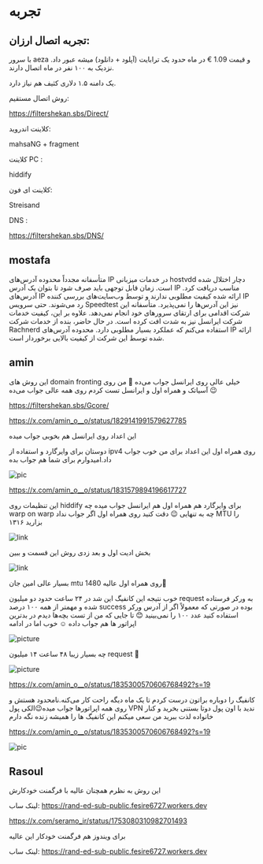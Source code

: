 # تجربه


## تجربه اتصال ارزان:

با سرور aeza و قیمت 1.09 € در ماه حدود یک ترابایت (آپلود + دانلود) میشه عبور داد. نزدیک به ۱۰۰ نفر در ماه اتصال دارند.

یک دامنه ۱.۵ دلاری کثیف هم نیاز دارد.

روش اتصال مستقیم:

https://filtershekan.sbs/Direct/

کلاینت اندروید:

mahsaNG + fragment

کلاینت PC :

hiddify

کلاینت ای فون:

Streisand

DNS :

https://filtershekan.sbs/DNS/


## mostafa

متأسفانه مجدداً محدوده آدرس‌های IP در خدمات میزبانی hostvdd دچار اختلال شده است. زمان قابل توجهی باید صرف شود تا بتوان یک آدرس IP مناسب دریافت کرد. آدرس‌های IP ارائه شده کیفیت مطلوبی ندارند و توسط وب‌سایت‌های بررسی کننده IP رد می‌شوند. حتی سرویس Speedtest نیز این آدرس‌ها را نمی‌پذیرد. متأسفانه این شرکت اقدامی برای ارتقای سرورهای خود انجام نمی‌دهد. علاوه بر این، کیفیت خدمات شرکت ایرانسل نیز به شدت افت کرده است.
در حال حاضر، بنده از خدمات شرکت Rachnerd استفاده می‌کنم که عملکرد بسیار مطلوبی دارد. محدوده آدرس‌های IP ارائه شده توسط این شرکت از کیفیت بالایی برخوردار است.


## amin

این روش های domain fronting خیلی عالی روی ایرانسل جواب می‌ده 🤷 من روی آسیاتک و همراه اول و ایرانسل تست کردم روی همه عالی جواب می‌ده 😉

https://filtershekan.sbs/Gcore/

https://x.com/amin_o__o/status/1829141991579627785

این اعداد روی ایرانسل هم بخوبی جواب میده 

دوستان برای وایرگارد و استفاده از ipv4 روی همراه اول این اعداد برای من خوب جواب داد.امیدوارم برای شما هم جواب بده 

![pic](https://pbs.twimg.com/media/GWsUNN9XgAAr97h?format=png&name=360x360)

https://x.com/amin_o__o/status/1831579894196617727


این تنظیمات روی hiddify برای وایرگارد هم همراه اول هم ایرانسل جواب میده چه warp on warp چه به تنهایی 😉 دقت کنید روی همراه اول اگر جواب نداد MTU را بزارید ۱۳۱۶ 


![link](https://pbs.twimg.com/media/GXSab9oWgAAGiD4?format=jpg&name=small)

بخش ادیت اول و بعد زدی روش این قسمت و ببین

![link](https://pbs.twimg.com/media/GXSm2J8WcAA3hdR?format=jpg&name=small)

بسیار عالی امین جان mtu 1480 روی همراه اول عالیه🥰



خوب نتیجه این کانفیگ‌ این شد در ۲۴ ساعت حدود دو میلیون request به ورکر فرستاده شده و مهمتر از همه ۱۰۰ درصد success بوده در صورتی که معمولاً اگر از آدرس ورکر استفاده کنید عدد ۱۰۰ را نمی‌بینید 😊 تا جایی که من از تست بچه‌ها دیدم در بدترین اپراتور ها هم جواب داده ☺️ خوب اما در ادامه

![picture](https://pbs.twimg.com/media/GXm3o_cW4AEBIZv?format=jpg&name=medium)


چه بسیار زیبا ۴۸ ساعت ۱۴ میلیون request 💪

![picture](https://pbs.twimg.com/media/GXsT2OnXgAErSBo?format=jpg&name=small)


https://x.com/amin_o__o/status/1835300570606768492?s=19



کانفیگ را دوباره براتون درست کردم تا یک ماه دیگه راحت کار می‌کنه.نامحدود هستش و روی همه اپراتورها جواب میده😉الکی پول VPN ندید با اون پول دوتا بستنی بخرید و کنار خانواده لذت ببرید من سعی میکنم این کانفیگ‌ ها را همیشه زنده نگه دارم

https://x.com/amin_o__o/status/1835300570606768492?s=19


![pic](https://pbs.twimg.com/media/GX_d5_xWIAECB82?format=jpg&name=medium)

## Rasoul

این روش به نظرم همچنان عالیه
با فرگمنت خودکارش

لینک ساب:
https://rand-ed-sub-public.fesire6727.workers.dev

https://x.com/seramo_ir/status/1753080310982701493

برای ویندوز هم فرگمنت خودکار این عالیه

لینک ساب:
https://rand-ed-sub-public.fesire6727.workers.dev

